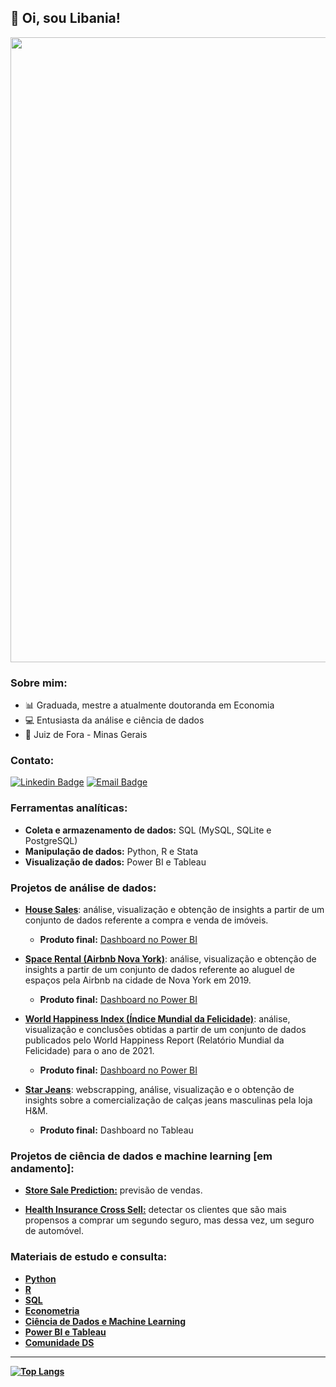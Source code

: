 ## 👋 Oi, sou Libania!


<div align="center">
<img src="https://user-images.githubusercontent.com/94937578/171708464-e2a6a708-e4b9-4ab2-9268-4b3161e974ba.png" width="1000px"/>
</div>

### Sobre mim:
- 📊 Graduada, mestre a atualmente doutoranda em Economia
- 💻 Entusiasta da análise e ciência de dados
- 📍 Juiz de Fora - Minas Gerais

### Contato:
[![Linkedin Badge](https://img.shields.io/badge/-LinkedIn-blue?style=flat-square&logo=Linkedin&logoColor=white&link=https://www.linkedin.com/in/libania-araujo-silva/)](https://www.linkedin.com/in/libania-araujo-silva/)
[![Email Badge](https://img.shields.io/badge/email-libaniaaraujo147@gmail.com-red)](libaniaaraujo147@gmail.com)

### Ferramentas analíticas:

- <b> Coleta e armazenamento de dados:</b> SQL (MySQL, SQLite e PostgreSQL)
- <b> Manipulação de dados:</b> Python, R e Stata
- <b> Visualização de dados:</b> Power BI e Tableau

### Projetos de análise de dados:

- [<b>House Sales</b>](https://github.com/libaniaraujo/HOUSE-SALES): análise, visualização e obtenção de insights a partir de um conjunto de dados referente a compra e venda de imóveis.
  - <b>Produto final:</b> [Dashboard no Power BI](https://app.powerbi.com/view?r=eyJrIjoiZjdhNjY1NWMtM2NmMS00N2RmLWI1NjMtOGQ0NzViZTNhODNkIiwidCI6IjMyYTQ3YWQwLTZkOWItNGMzYy1hNmJlLWVjZmVmOTlkOGU1NCJ9&pageName=ReportSection79f5cde08ca82ffc405b)

- [<b>Space Rental (Airbnb Nova York)</b>](https://github.com/libaniaraujo/AIRBNB-NY): análise, visualização e obtenção de insights a partir de um conjunto de dados referente ao aluguel de espaços pela Airbnb na cidade de Nova York em 2019.
  - <b>Produto final:</b> [Dashboard no Power BI](https://app.powerbi.com/view?r=eyJrIjoiMjU2NjdmNDEtODVjNy00MmZiLTljMTQtMTQ0M2ZlMzFmZWE0IiwidCI6IjMyYTQ3YWQwLTZkOWItNGMzYy1hNmJlLWVjZmVmOTlkOGU1NCJ9) 

- [<b>World Happiness Index (Índice Mundial da Felicidade)</b>](https://github.com/libaniaraujo/WORLD-HAPINESS-INDEX): análise, visualização e conclusões obtidas a partir de um conjunto de dados publicados pelo World Happiness Report (Relatório Mundial da Felicidade) para o ano de 2021.
  - <b>Produto final:</b> [Dashboard no Power BI](https://app.powerbi.com/view?r=eyJrIjoiN2U1NTNiMmMtMzEwMS00MDNhLTgzMDAtZGUxZDU4OWZhOTZhIiwidCI6IjMyYTQ3YWQwLTZkOWItNGMzYy1hNmJlLWVjZmVmOTlkOGU1NCJ9)

- [<b>Star Jeans</b>](https://github.com/libaniaraujo/STAR-JEANS): webscrapping, análise, visualização e o obtenção de insights sobre a comercialização de calças jeans masculinas pela loja H&M.
  - <b> Produto final:</b> Dashboard no Tableau

### Projetos de ciência de dados e machine learning [em andamento]:

- [<b>Store Sale Prediction:</b>](https://github.com/libaniaraujo/STORE-SALE-PREDICTION) previsão de vendas.

- [<b>Health Insurance Cross Sell:</b>](https://github.com/libaniaraujo/Health-Insurance-Cross-Sell) detectar os clientes que são mais propensos a comprar um segundo seguro, mas dessa vez, um seguro de automóvel.

### Materiais de estudo e consulta:

- <b>[Python](https://github.com/libaniaraujo/Python) 
- <b>[R](https://github.com/libaniaraujo/R)
- <b>[SQL](https://github.com/libaniaraujo/SQL) 
- <b>[Econometria](https://github.com/libaniaraujo/Econometria)
- <b>[Ciência de Dados e Machine Learning](https://github.com/libaniaraujo/Ciencia-de-Dados-e-Machine-Learning)
- <b>[Power BI e Tableau](https://github.com/libaniaraujo/Power-BI-e-Tableau)
- <b>[Comunidade DS](https://github.com/libaniaraujo/Comunidade-DS) 

---

[![Top Langs](https://github-readme-stats.vercel.app/api/top-langs/?username=libaniaraujo&layout=compact&theme=vision-friendly-dark)](https://github.com/anuraghazra/github-readme-stats)





















